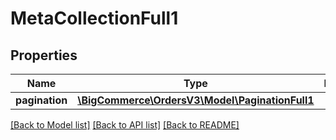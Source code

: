 # MetaCollectionFull1

## Properties
Name | Type | Description | Notes
------------ | ------------- | ------------- | -------------
**pagination** | [**\BigCommerce\OrdersV3\Model\PaginationFull1**](PaginationFull1.md) |  | [optional] 

[[Back to Model list]](../../README.md#documentation-for-models) [[Back to API list]](../../README.md#documentation-for-api-endpoints) [[Back to README]](../../README.md)

